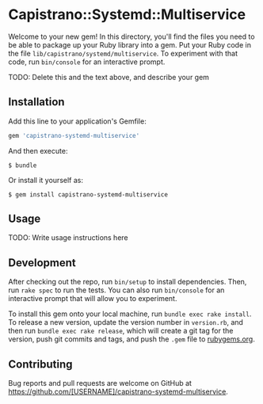 # Capistrano::Systemd::Multiservice

Welcome to your new gem! In this directory, you'll find the files you need to be able to package up your Ruby library into a gem. Put your Ruby code in the file `lib/capistrano/systemd/multiservice`. To experiment with that code, run `bin/console` for an interactive prompt.

TODO: Delete this and the text above, and describe your gem

## Installation

Add this line to your application's Gemfile:

```ruby
gem 'capistrano-systemd-multiservice'
```

And then execute:

    $ bundle

Or install it yourself as:

    $ gem install capistrano-systemd-multiservice

## Usage

TODO: Write usage instructions here

## Development

After checking out the repo, run `bin/setup` to install dependencies. Then, run `rake spec` to run the tests. You can also run `bin/console` for an interactive prompt that will allow you to experiment.

To install this gem onto your local machine, run `bundle exec rake install`. To release a new version, update the version number in `version.rb`, and then run `bundle exec rake release`, which will create a git tag for the version, push git commits and tags, and push the `.gem` file to [rubygems.org](https://rubygems.org).

## Contributing

Bug reports and pull requests are welcome on GitHub at https://github.com/[USERNAME]/capistrano-systemd-multiservice.

